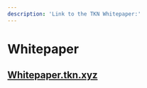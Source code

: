 ```yaml
---
description: 'Link to the TKN Whitepaper:'
---
```


# Whitepaper

## [Whitepaper.tkn.xyz](https://whitepaper.tkn.xyz)

##
